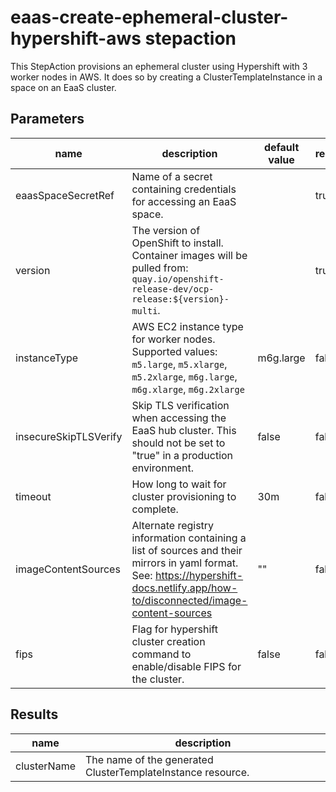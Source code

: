 # eaas-create-ephemeral-cluster-hypershift-aws stepaction

This StepAction provisions an ephemeral cluster using Hypershift with 3 worker nodes in AWS. It does so by creating a ClusterTemplateInstance in a space on an EaaS cluster.

## Parameters
|name|description|default value|required|
|---|---|---|---|
|eaasSpaceSecretRef|Name of a secret containing credentials for accessing an EaaS space.||true|
|version|The version of OpenShift to install. Container images will be pulled from: `quay.io/openshift-release-dev/ocp-release:${version}-multi`.||true|
|instanceType|AWS EC2 instance type for worker nodes. Supported values: `m5.large`, `m5.xlarge`, `m5.2xlarge`, `m6g.large`, `m6g.xlarge`, `m6g.2xlarge`|m6g.large|false|
|insecureSkipTLSVerify|Skip TLS verification when accessing the EaaS hub cluster. This should not be set to "true" in a production environment.|false|false|
|timeout|How long to wait for cluster provisioning to complete.|30m|false|
|imageContentSources|Alternate registry information containing a list of sources and their mirrors in yaml format. See: https://hypershift-docs.netlify.app/how-to/disconnected/image-content-sources|""|false|
|fips| Flag for hypershift cluster creation command to enable/disable FIPS for the cluster.| false| false

## Results
|name|description|
|---|---|
|clusterName|The name of the generated ClusterTemplateInstance resource.|

